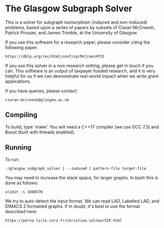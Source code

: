 The Glasgow Subgraph Solver
===========================

This is a solver for subgraph isomorphism (induced and non-induced) problems,
based upon a series of papers by subsets of Ciaran McCreesh, Patrick Prosser,
and James Trimble, at the University of Glasgow.

If you use this software for a research paper, please consider citing the
following paper:

    https://dblp.org/rec/html/conf/cp/McCreeshP15

If you use this solver in a non-research setting, please get in touch if you
can. This software is an output of taxpayer funded research, and it is very
helpful for us if we can demonstrate real-world impact when we write grant
applications.

If you have queries, please contact:

    ciaran.mccreesh@glasgow.ac.uk

Compiling
---------

To build, type 'make'. You will need a C++17 compiler (we use GCC 7.3) and
Boost (built with threads enabled).

Running
-------

To run:

    ./glasgow_subgraph_solver [ --induced ] pattern-file target-file

You may need to increase the stack space, for larger graphs. In bash this is
done as follows:

    ulimit -s 1048576

We try to auto-detect the input format. We can read LAD, Labelled LAD, and
DIMACS 2 formatted graphs. If in doubt, it's best to use the format described here:

    https://perso.liris.cnrs.fr/christine.solnon/SIP.html


